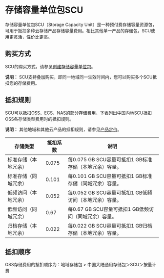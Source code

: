 # 存储容量单位包SCU

存储容量单位包SCU（Storage Capacity Unit）是一种预付费存储容量资源包，可用于抵扣多种云存储产品存储容量费用。相比其他单一产品的存储包，SCU使用更灵活，性价比更高。

## 购买方式

SCU的购买方式，请参见[创建存储容量单位包](/intl.zh-CN/块存储/存储容量单位包/创建存储容量单位包.md)。

**说明：** SCU支持叠加购买，即同一地域同一生效时间内，您可以购买多个SCU抵扣您的存储费用。

## 抵扣规则

SCU可以抵扣OSS、ECS、NAS的部分存储费用，下表列出中国内地SCU抵扣OSS各存储类型费用时的抵扣规则。

**说明：** 其他地域和其他云产品的抵扣规则，请参见[产品定价](https://www.alibabacloud.com/zh/product/ecs)。

|存储类型|抵扣系数|说明|
|----|----|--|
|标准存储（本地冗余）|0.075|每0.075 GB SCU容量可抵扣1 GB标准存储（本地冗余）容量。|
|标准存储（同城冗余）|0.101|每0.101 GB SCU容量可抵扣1 GB标准存储（同城冗余）容量。|
|低频访问（本地冗余）|0.052|每0.052 GB SCU容量可抵扣1 GB低频访问（本地冗余）容量。|
|低频访问（同城冗余）|0.67|每0.67 GB SCU容量可抵扣1 GB低频访问（同城冗余）容量。|
|归档存储（本地冗余）|0.022|每0.022 GB SCU容量可抵扣1 GB归档存储（本地冗余）容量。|

## 抵扣顺序

OSS存储费用的抵扣顺序为：地域存储包 \> 中国大陆通用存储包＞SCU＞按量计费

